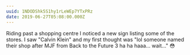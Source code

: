 ```yaml
---
uuid: 1NDODShk5S1hy1rLeWEp7YTxPRz
date: 2019-06-27T05:08:00.000Z
---
```


Riding past a shopping centre I noticed a new sign listing some of the stores. I saw "Calvin Klein" and my first thought was "lol someone named their shop after MJF from Back to the Future 3 ha ha haaa... wait..." 😳
